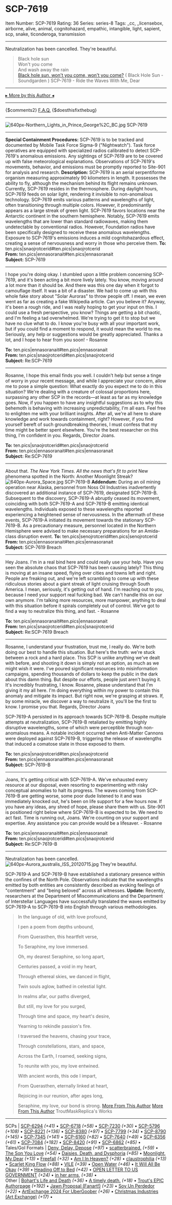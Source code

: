 # SCP-7619
Item Number: SCP-7619
Rating: 36
Series: series-8
Tags: _cc, _licensebox, airborne, alive, animal, cognitohazard, empathic, intangible, light, sapient, scp, snake, ticonderoga, transmission

---

Neutralization has been cancelled. They're beautiful.
> Black hole sun  
>  Won't you come  
>  And wash away the rain  
>  [Black hole sun, won't you come, won't you come?](https://youtu.be/3mbBbFH9fAg)
( Black Hole Sun - Soundgarden )
SCP-7619 - Ride the Waves With Me, Dear
* * *
[▸ More by this Author ◂](https://scp-wiki.wikidot.com/trouts-authorpage)
* * *
{$comments2}
[F.A.Q.](https://scp-wiki.wikidot.com/component:info-ayers)
{$doesthisfixthebug}
* * *
![640px-Northern_Lights_in_Prince_George%2C_BC.jpg](https://upload.wikimedia.org/wikipedia/commons/thumb/e/e5/Northern_Lights_in_Prince_George%2C_BC.jpg/640px-Northern_Lights_in_Prince_George%2C_BC.jpg)
SCP-7619
* * *
**Special Containment Procedures:** SCP-7619 is to be tracked and documented by Mobile Task Force Sigma-9 ("Nightwatch"). Task force operatives are equipped with specialized radios calibrated to detect SCP-7619's anomalous emissions. Any sightings of SCP-7619 are to be covered up with false meteorological explanations. Observations of SCP-7619's movements, behavior, and emissions must be promptly reported to Site-901 for analysis and research.
**Description:** SCP-7619 is an aerial serpentiforme organism measuring approximately 90 kilometers in length. It possesses the ability to fly, although the mechanism behind its flight remains unknown. Currently, SCP-7619 resides in the thermosphere. During daylight hours, SCP-7619 feeds on solar light, rendering it invisible to non-anomalous technology.
SCP-7619 emits various patterns and wavelengths of light, often transitioning through multiple colors. However, it predominantly appears as a large streak of green light. SCP-7619 favors locations near the Antarctic continent in the southern hemisphere.
Notably, SCP-7619 emits wavelengths that are lower than standard radiowaves, making them undetectable by conventional radios. However, Foundation radios have been specifically designed to receive these anomalous wavelengths. Exposure to SCP-7619's emissions induces a mild cognitohazardous effect, creating a sense of nervousness and worry in those who perceive them.
**To:** ten.pics|snaojrotcerid#ten.pics|snaojrotcerid  
**From:** ten.pics|ennasoranait#ten.pics|ennasoranait  
**Subject:** SCP-7619
* * *
I hope you're doing okay. I stumbled upon a little problem concerning SCP-7619, and it's been acting a bit more lively lately. You know, moving around a lot more than it should be. And there was this one day when it forgot to camouflage itself. It was a bit of a disaster. We had to come up with this whole fake story about "Solar Auroras" to throw people off. I mean, we even went as far as creating a fake Wikipedia article. Can you believe it?
Anyway, it's been a rough ride, and I was really hoping to get your input on this. I could use a fresh perspective, you know? Things are getting a bit chaotic, and I'm feeling a tad overwhelmed. We're trying to get it to stop but we have no clue what to do.
I know you're busy with all your important work, but if you could find a moment to respond, it would mean the world to me. Seriously, any help or suggestions would be greatly appreciated.
Thanks a lot, and I hope to hear from you soon!
\- Rosanne
  

**To:** ten.pics|ennasoranait#ten.pics|ennasoranait  
**From:** ten.pics|snaojrotcerid#ten.pics|snaojrotcerid  
**Subject:** Re:SCP-7619
* * *
Rosanne,
I hope this email finds you well. I couldn't help but sense a tinge of worry in your recent message, and while I appreciate your concern, allow me to pose a simple question: What exactly do you expect me to do in this situation? We're dealing with a creature of colossal proportions here, surpassing any other SCP in the records—at least as far as my knowledge goes.
Now, if you happen to have any insightful suggestions as to why this behemoth is behaving with increasing unpredictability, I'm all ears. Feel free to enlighten me with your brilliant insights. After all, we're all here to share knowledge and work towards containment, right?
However, if you find yourself bereft of such groundbreaking theories, I must confess that my time might be better spent elsewhere. You're the best researcher on this thing, I'm confident in you.
Regards,
Director Joans.
  

**To:** ten.pics|snaojrotcerid#ten.pics|snaojrotcerid  
**From:** ten.pics|ennasoranait#ten.pics|ennasoranait  
**Subject:** Re:SCP-7619
* * *
About that.
_The New York Times._
_All the news that's fit to print_
New phenomena spotted in the North: Another Moonlight Streak?
![640px-Aurora_Space.jpg](https://upload.wikimedia.org/wikipedia/commons/thumb/b/b5/Aurora_Space.jpg/640px-Aurora_Space.jpg)
SCP-7619-B
**Addendum:** During an oil mining operation near Alaska, personnel from Noss Oil Industries inadvertently discovered an additional instance of SCP-7619, designated SCP-7619-B. Subsequent to the discovery, SCP-7619-A abruptly ceased its movement, coinciding with both SCP-7619-A and SCP-7619-B emitting identical wavelengths. Individuals exposed to these wavelengths reported experiencing a heightened sense of nervousness.
In the aftermath of these events, SCP-7619-A initiated its movement towards the stationary SCP-7619-B. As a precautionary measure, personnel located in the Northern Hemisphere were advised to make necessary preparations for an Amida-class disruption event.
**To:** ten.pics|senojrotcerid#ten.pics|senojrotcerid  
**From:** ten.pics|ennasoranait#ten.pics|ennasoranait  
**Subject:** SCP-7619 Breach
* * *
Hey Joans.
I'm in a real bind here and could really use your help. Have you seen the absolute chaos that SCP-7619 has been causing lately?
This thing is moving at an insane speed, flying over cities and towns left and right. People are freaking out, and we're left scrambling to come up with these ridiculous stories about a giant streak of light cruising through South America. I mean, seriously, it's getting out of hand.
I'm reaching out to you, because I need your support real fucking bad. We can't handle this on our own anymore. I'm talking more resources, more manpower, anything to deal with this situation before it spirals completely out of control. We've got to find a way to neutralize this thing, and fast.
\- Rosanne
  

**To:** ten.pics|ennasoranait#ten.pics|ennasoranait  
**From:** ten.pics|snaojrotcerid#ten.pics|snaojrotcerid  
**Subject:** Re:SCP-7619 Breach
* * *
Rosanne,
I understand your frustration, trust me, I really do. We're both doing our best to handle this situation. But here's the truth: we're stuck between a rock and a hard place. This SCP is unlike anything we've dealt with before, and shooting it down is simply not an option, as much as we might wish it were.
I've poured significant resources into misinformation campaigns, spending thousands of dollars to keep the public in the dark about this damn thing. But despite our efforts, people just aren't buying it. It's incredibly frustrating, I know.
Rosanne, please understand that I'm giving it my all here. I'm doing everything within my power to contain this anomaly and mitigate its impact. But right now, we're grasping at straws.
If, by some miracle, we discover a way to neutralize it, you'll be the first to know. I promise you that.
Regards,
Director Joans
  
  
SCP-7619-A persisted in its approach towards SCP-7619-B. Despite multiple attempts at neutralization, SCP-7619-B retaliated by emitting highly disruptive wavelengths, some of which were perceptible through non-anomalous means. A notable incident occurred when Anti-Matter Cannons were deployed against SCP-7619-B, triggering the release of wavelengths that induced a comatose state in those exposed to them.  

**To:** ten.pics|snaojrotcerid#ten.pics|snaojrotcerid  
**From:** ten.pics|ennasoranait#ten.pics|ennasoranait  
**Subject:** SCP-7619-B
* * *
Joans,
It's getting critical with SCP-7619-A. We've exhausted every resource at our disposal, even resorting to experimenting with risky conceptual anomalies to halt its progress. The waves coming from SCP-7619-B are getting worse, some poor dude listened to it and was immediately knocked out, he's been on life support for a few hours now.
If you have any ideas, any shred of hope, please share them with us. Site-901 is positioned right below where SCP-7619-B is expected to be. We need to act fast.
Time is running out, Joans. We're counting on your support and expertise. Any assistance you can provide would be a lifesaver.
\- Rosanne
  

**To:** ten.pics|ennasoranait#ten.pics|ennasoranait  
**From:** ten.pics|snaojrotcerid#ten.pics|snaojrotcerid  
**Subject:** Re:SCP-7619-B
* * *
Neutralization has been cancelled.
![640px-Aurora_australis_ISS_20120715.jpg](https://upload.wikimedia.org/wikipedia/commons/thumb/8/88/Aurora_australis_ISS_20120715.jpg/640px-Aurora_australis_ISS_20120715.jpg)
They're beautiful.
  
  
SCP-7619-A and SCP-7619-B have established a stationary presence within the confines of the North Pole. Observations indicate that the wavelengths emitted by both entities are consistently described as evoking feelings of "contentment" and "being beloved" across all witnesses. 
**Update:** Recently, researchers at the Department of Miscommunications and the Department of Interstellar Languages have successfully translated the waves emitted by SCP-7619-A to SCP-7619-B into English through various methodologies.  

> In the language of old, with love profound,  
>    
>  I pen a poem from depths unbound,  
>    
>  From Querasthen, this heartfelt verse,  
>    
>  To Seraphine, my love immersed.  
>    
>  Oh, my dearest Seraphine, so long apart,  
>    
>  Centuries passed, a void in my heart,  
>    
>  Through ethereal skies, we danced in flight,  
>    
>  Twin souls aglow, bathed in celestial light.  
>    
>  In realms afar, our paths diverged,  
>    
>  But still, my love for you surged,  
>    
>  Through time and space, my heart's desire,  
>    
>  Yearning to rekindle passion's fire.  
>    
>  I traversed the heavens, chasing your trace,  
>    
>  Through constellations, stars, and space,  
>    
>  Across the Earth, I roamed, seeking signs,  
>    
>  To reunite with you, my love entwined.  
>    
>  With ancient words, this ode I impart,  
>    
>  From Querasthen, eternally linked at heart,  
>    
>  Rejoicing in our reunion, after ages long,  
>    
>  Seraphine, my love, our bond is strong.
[More From This Author](javascript:;)
[More From This Author](javascript:;)
TroutMaskReplica's Works  
---  
SCPs |  [SCP-6294](/scp-6294) _(+41)_ • [SCP-6718](/scp-6718) _(+58)_ • [SCP-7230](/scp-7230) _(+30)_ • [SCP-5796](/scp-5796) _(+108)_ • [SCP-8221](/scp-8221) _(+136)_ • [SCP-8380](/scp-8380) _(+97)_ • [SCP-7799](/scp-7799) _(+34)_ • [SCP-8790](/scp-8790) _(+145)_ • [SCP-7345](/scp-7345) _(+141)_ • [SCP-6160](/scp-6160) _(+82)_ • [SCP-7640](/scp-7640) _(+49)_ • [SCP-6356](/scp-6356) _(+61)_ • [SCP-7084](/scp-7084) _(+182)_ • [SCP-8420](/scp-8420) _(+91)_ • [SCP-6862](/scp-6862) _(+85)_ •  
Tales/GoI Formats |  [Deny, Delay, Depose](/deny-defend-depose) _(+97)_ • [scatterbrained.](/scatterbrained) _(+59)_ • [The Son You Love](/the-son-you-love) _(+54)_ • [Daisies, Death, and Dysphoria](/daisydeathdysphoria) _(+85)_ • [Moonlight, My Dear](/moonlight) _(+13)_ • [Freefall](/freefall) _(+32)_ • [Am I In Heaven?](/am-i-in-heaven) _(+28)_ • [claustrophilia](/claustrophilia) _(+13)_ • [Scarlet King Flow](/scarlet-king-flow) _(+88)_ • [VILE](/vile) _(+39)_ • [Open Water](/open-water) _(+46)_ • [It Will All Be Okay](/it-will-all-be-okay) _(+39)_ • [Heading Off to Bed](/backtobed) _(+42)_ • [OPEN LETTER TO US GOVERNMENT](/open-letter) _(+24)_ • [in her arms,](/in-her-arms) _(+38)_ •  
Other |  [Bohart's Life and Death](/art:life-and-death) _(+36)_ • [A timely death.](/art:reach-for-the-stars) _(+18)_ • [Trout's EPIC Authorpage](/trouts-authorpage) _(+192)_ • [Jawn Proposal (Fanart!)](/art:they-got-away) _(+23)_ • [Soy Un Perdedor](/art:soy-un-perdedor) _(+22)_ • [ArtExchange 2024 For UberGoober](/art:a-basilisk) _(+26)_ • [Christmas Industries (Art Exchange)](/art:buy-our-products) _(+17)_ •